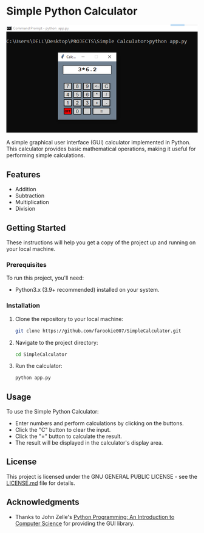 # Simple Python Calculator

![Calculator Screenshot](calculator.png)

A simple graphical user interface (GUI) calculator implemented in Python.
This calculator provides basic mathematical operations, making it useful for performing simple calculations.

## Features

- Addition
- Subtraction
- Multiplication
- Division

## Getting Started

These instructions will help you get a copy of the project up and running on your local machine.

### Prerequisites

To run this project, you'll need:

- Python3.x (3.9+ recommended) installed on your system.

### Installation

1. Clone the repository to your local machine:

   ```bash
   git clone https://github.com/farookie007/SimpleCalculator.git

2. Navigate to the project directory:
   
   ```bash
   cd SimpleCalculator

3. Run the calculator:

   ```bash
   python app.py

## Usage

To use the Simple Python Calculator:

- Enter numbers and perform calculations by clicking on the buttons.
- Click the "C" button to clear the input.
- Click the "=" button to calculate the result.
- The result will be displayed in the calculator's display area.

## License

This project is licensed under the GNU GENERAL PUBLIC LICENSE - see the [LICENSE.md](LICENSE.md) file for details.

## Acknowledgments

- Thanks to John Zelle's [Python Programming: An Introduction to Computer Science](https://books.google.com.ng/books/about/Python_Programming.html?id=aJQILlLxRmAC&redir_esc=y) for providing the GUI library.
